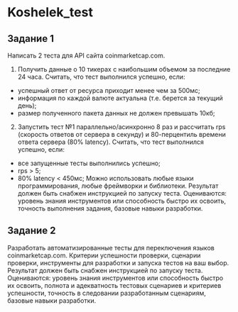 # Koshelek_test

## Задание 1
Написать 2 теста для API сайта coinmarketcap.com.
1. Получить данные о 10 тикерах с наибольшим объемом за последние 24 часа.
Считать, что тест выполнился успешно, если:
* успешный ответ от ресурса приходит менее чем за 500мс;
* информация по каждой валюте актуальна (т.е. берется за текущий день);
* размер полученного пакета данных не должен превышать 10кб;
2. Запустить тест №1 параллельно/асинхронно 8 раз и рассчитать rps (скорость
ответов от сервера в секунду) и 80-перцентиль времени ответа сервера (80% latency).
Считать, что тест выполнился успешно, если:
* все запущенные тесты выполнились успешно;
* rps > 5;
* 80% latency < 450мс;
Можно использовать любые языки программирования, любые фреймворки и
библиотеки.
Результат должен быть снабжен инструкцией по запуску теста.
Оцениваются: уровень знания инструментов или способность быстро их освоить,
точность выполнения задания, базовые навыки разработки.

## Задание 2
Разработать автоматизированные тесты для переключения языков coinmarketcap.com.
Критерии успешности проверки, сценарии проверки, инструменты для разработки и
запуска тестов на ваш выбор.
Результат должен быть снабжен инструкцией по запуску теста.
Оцениваются: уровень знания инструментов или способность быстро их освоить,
полнота и адекватность тестовых сценариев и критериев успешности, точность в
следовании разработанным сценариям, базовые навыки разработки.
